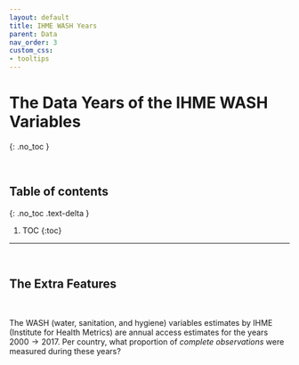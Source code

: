 ```yaml
---
layout: default
title: IHME WASH Years
parent: Data
nav_order: 3
custom_css:
- tooltips
---
```


# The Data Years of the IHME WASH Variables
{: .no_toc }

<br>

## Table of contents
{: .no_toc .text-delta }

1. TOC 
{:toc}

---

<br>

## The Extra Features

<br>

The WASH (water, sanitation, and hygiene) variables estimates by IHME (Institute for Health Metrics) are annual access estimates for 
the years $2000 \rightarrow 2017$.  Per country, what proportion of *complete observations* were measured during these years?

<br>
<br>
<br>
<br>

